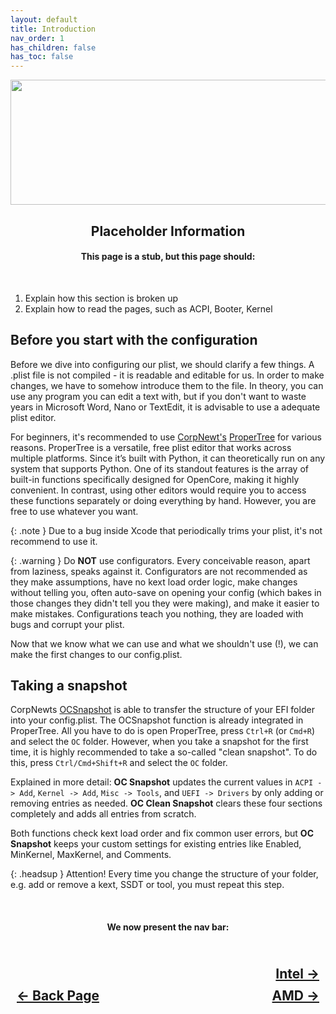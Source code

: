 ```yaml
---
layout: default
title: Introduction
nav_order: 1
has_children: false
has_toc: false
---
```


<style>
  .navigation-container {
    display: flex;
    justify-content: space-between;
    align-items: center;
    width: 100%;
  }
  
  .nav-button {
    margin: 10px;
  }

  .intel-next-button-container {
    text-align: right;
  }

  .intel-next-button {
    margin: 10px;
    top: 0px;
    bottom: 0px;
    left: 0px;
    right: 0px;
  }
</style>

<p align="center">
  <img width="650" height="200" src="../../assets/Header-Placeholder.png">
</p>

<h2 align="center">Placeholder Information</h2>

<h4 align="center">This page is a stub, but this page should:</h4>
<br>

1. Explain how this section is broken up
2. Explain how to read the pages, such as ACPI, Booter, Kernel

## Before you start with the configuration

Before we dive into configuring our plist, we should clarify a few things. A .plist file is not compiled - it is readable and editable for us. In order to make changes, we have to somehow introduce them to the file.
In theory, you can use any program you can edit a text with, but if you don't want to waste years in Microsoft Word, Nano or TextEdit, it is advisable to use a adequate plist editor. 

For beginners, it's recommended to use [CorpNewt's](https://github.com/corpnewt) [ProperTree](https://github.com/corpnewt/ProperTree) for various reasons. ProperTree is a versatile, free plist editor that works across multiple platforms. Since it’s built with Python, it can theoretically run on any system that supports Python. One of its standout features is the array of built-in functions specifically designed for OpenCore, making it highly convenient. In contrast, using other editors would require you to access these functions separately or doing everything by hand.
However, you are free to use whatever you want.

{: .note }
Due to a bug inside Xcode that periodically trims your plist, it's not recommend to use it.

{: .warning }
Do **NOT** use configurators. Every conceivable reason, apart from laziness, speaks against it. Configurators are not recommended as they make assumptions, have no kext load order logic, make changes without telling you, often auto-save on opening your config (which bakes in those changes they didn't tell you they were making), and make it easier to make mistakes. Configurations teach you nothing, they are loaded with bugs and corrupt your plist.

Now that we know what we can use and what we shouldn't use (!), we can make the first changes to our config.plist.

## Taking a snapshot
CorpNewts [OCSnapshot](https://github.com/corpnewt/OCSnapshot) is able to transfer the structure of your EFI folder into your config.plist. The OCSnapshot function is already integrated in ProperTree. All you have to do is open ProperTree, press ``Ctrl+R`` (or ``Cmd+R``) and select the ``OC`` folder. However, when you take a snapshot for the first time, it is highly recommended to take a so-called "clean snapshot". To do this, press ``Ctrl/Cmd+Shift+R`` and select the ``OC`` folder.

Explained in more detail:
**OC Snapshot** updates the current values in ``ACPI -> Add``, ``Kernel -> Add``, ``Misc -> Tools``, and ``UEFI -> Drivers`` by only adding or removing entries as needed. **OC Clean Snapshot** clears these four sections completely and adds all entries from scratch.

Both functions check kext load order and fix common user errors, but **OC Snapshot** keeps your custom settings for existing entries like Enabled, MinKernel, MaxKernel, and Comments.

{: .headsup }
Attention! Every time you change the structure of your folder, e.g. add or remove a kext, SSDT or tool, you must repeat this step.

<br>
<h4 align="center">We now present the nav bar:</h4>

<h2 align="center">
  <br>
  <div class="intel-next-button-container">
  <a class="intel-next-button" href="../01-Intel/index/">Intel &rarr;</a>
  </div>
  <div class="navigation-container">
    <a class="nav-button" href="../../configfolders/06-Tools/">&larr; Back Page</a>
    <a class="nav-button" href="../02-AMD/index/">AMD &rarr;</a>
  </div>
  <br>
</h2>
